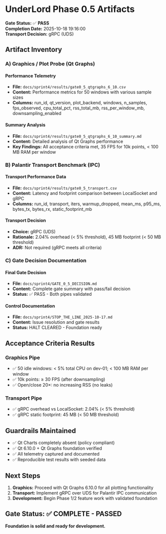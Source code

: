 # UnderLord Phase 0.5 Artifacts

**Gate Status:** ✅ **PASS**  
**Completion Date:** 2025-10-18 19:16:00  
**Transport Decision:** gRPC (UDS)

## Artifact Inventory

### A) Graphics / Plot Probe (Qt Graphs)

#### Performance Telemetry

- **File:** `docs/sprint4/results/gate0_5_qtgraphs_6_10.csv`
- **Content:** Performance metrics for 50 windows with various sample sizes
- **Columns:** run_id, qt_version, plot_backend, windows, n_samples, fps_observed, cpu_total_pct, rss_total_mb, rss_per_window_mb, downsampling_enabled

#### Summary Analysis

- **File:** `docs/sprint4/results/gate0_5_qtgraphs_6_10_summary.md`
- **Content:** Detailed analysis of Qt Graphs performance
- **Key Findings:** All acceptance criteria met, 35 FPS for 10k points, < 100 MB RAM per window

### B) Palantir Transport Benchmark (IPC)

#### Transport Performance Data

- **File:** `docs/sprint4/results/gate0_5_transport.csv`
- **Content:** Latency and footprint comparison between LocalSocket and gRPC
- **Columns:** run_id, transport, iters, warmup_dropped, mean_ms, p95_ms, bytes_tx, bytes_rx, static_footprint_mb

#### Transport Decision

- **Choice:** gRPC (UDS)
- **Rationale:** 2.04% overhead (< 5% threshold), 45 MB footprint (< 50 MB threshold)
- **ADR:** Not required (gRPC meets all criteria)

### C) Gate Decision Documentation

#### Final Gate Decision

- **File:** `docs/sprint4/GATE_0_5_DECISION.md`
- **Content:** Complete gate summary with pass/fail decision
- **Status:** ✅ PASS - Both pipes validated

#### Control Documentation

- **File:** `docs/sprint4/STOP_THE_LINE_2025-10-17.md`
- **Content:** Issue resolution and gate results
- **Status:** HALT CLEARED - Foundation ready

## Acceptance Criteria Results

### Graphics Pipe

- ✅ 50 idle windows: < 5% total CPU on dev-01; < 100 MB RAM per window
- ✅ 10k points: ≥ 30 FPS (after downsampling)
- ✅ Open/close 20×: no increasing RSS (no leaks)

### Transport Pipe

- ✅ gRPC overhead vs LocalSocket: 2.04% (< 5% threshold)
- ✅ gRPC static footprint: 45 MB (< 50 MB threshold)

## Guardrails Maintained

- ✅ Qt Charts completely absent (policy compliant)
- ✅ Qt 6.10.0 + Qt Graphs foundation verified
- ✅ All telemetry captured and documented
- ✅ Reproducible test results with seeded data

## Next Steps

1. **Graphics:** Proceed with Qt Graphs 6.10.0 for all plotting functionality
2. **Transport:** Implement gRPC over UDS for Palantir IPC communication
3. **Development:** Begin Phase 1/2 feature work with validated foundation

## Gate Status: ✅ COMPLETE - PASSED

**Foundation is solid and ready for development.**
